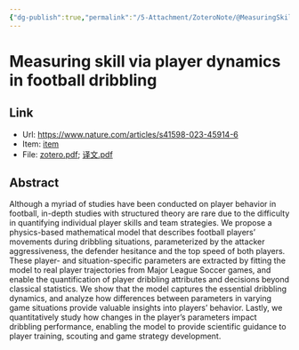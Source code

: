 ```yaml
---
{"dg-publish":true,"permalink":"/5-Attachment/ZoteroNote/@MeasuringSkill_2023_Brink/","title":"Measuring skill via player dynamics in football dribbling"}
---
```


# Measuring skill via player dynamics in football dribbling
## Link
- Url: https://www.nature.com/articles/s41598-023-45914-6
- Item: [item](zotero://select/library/items/TVQXGSGH)
- File: [zotero.pdf](zotero://open-pdf/library/items/Q9FZIEQ3); [译文.pdf](zotero://open-pdf/library/items/86CWSZR6)
## Abstract
Although a myriad of studies have been conducted on player behavior in football, in-depth studies with structured theory are rare due to the difficulty in quantifying individual player skills and team strategies. We propose a physics-based mathematical model that describes football players’ movements during dribbling situations, parameterized by the attacker aggressiveness, the defender hesitance and the top speed of both players. These player- and situation-specific parameters are extracted by fitting the model to real player trajectories from Major League Soccer games, and enable the quantification of player dribbling attributes and decisions beyond classical statistics. We show that the model captures the essential dribbling dynamics, and analyze how differences between parameters in varying game situations provide valuable insights into players’ behavior. Lastly, we quantitatively study how changes in the player’s parameters impact dribbling performance, enabling the model to provide scientific guidance to player training, scouting and game strategy development.